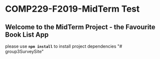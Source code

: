 # COMP229-F2019-MidTerm Test

## Welcome to the MidTerm Project - the Favourite Book List App

please use **`npm install`** to install project dependencies
"# group3SurveySite" 
